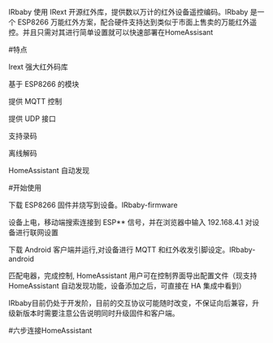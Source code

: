 IRbaby 使用 IRext 开源红外库，提供数以万计的红外设备遥控编码。IRbaby 是一个 ESP8266 万能红外方案，配合硬件支持达到类似于市面上售卖的万能红外遥控。并且只需对其进行简单设置就可以快速部署在HomeAssisant

#特点

Irext 强大红外码库

基于 ESP8266 的模块

提供 MQTT 控制

提供 UDP 接口

支持录码

离线解码

HomeAssistant 自动发现

#开始使用

下载 ESP8266 固件并烧写到设备。IRbaby-firmware

设备上电，移动端搜索连接到 ESP** 信号，并在浏览器中输入 192.168.4.1 对设备进行联网设置

下载 Android 客户端并运行,对设备进行 MQTT 和红外收发引脚设定。IRbaby-android

匹配电器，完成控制, HomeAssistant 用户可在控制界面导出配置文件（现支持 HomeAssistant 自动发现功能，设备添加之后，可直接在 HA 集成中看到）

IRbaby目前仍处于开发阶，目前的交互协议可能随时改变，不保证向后兼容，升级新版本时需要注意公告说明同时升级固件和客户端。

#六步连接HomeAssistant


